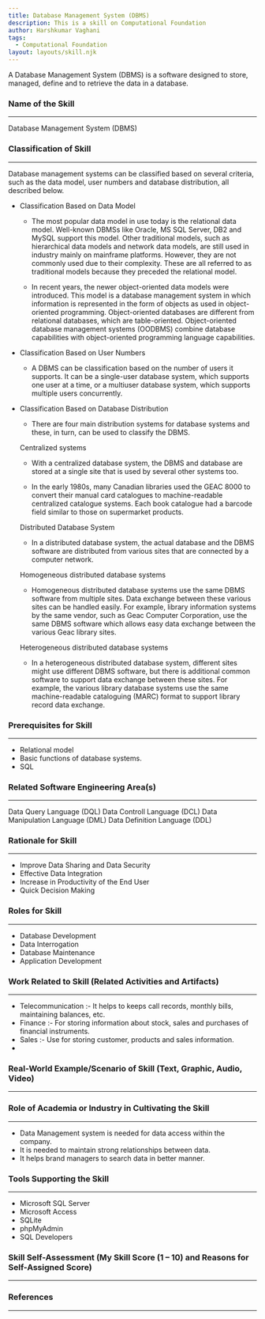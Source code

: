 ```yaml
---
title: Database Management System (DBMS)
description: This is a skill on Computational Foundation
author: Harshkumar Vaghani
tags: 
  - Computational Foundation
layout: layouts/skill.njk
---
```

A Database Management System (DBMS) is a software designed to store, managed, define and to retrieve the data in a database.

### Name of the Skill
---

Database Management System (DBMS)

### Classification of Skill
---

Database management systems can be classified based on several criteria, such as the data model, user numbers and database distribution, all described below.

* Classification Based on Data Model
    - The most popular data model in use today is the relational data model. Well-known DBMSs like Oracle, MS SQL Server, DB2 and MySQL support this model. Other traditional models, such as hierarchical data models and network data models, are still used in industry mainly on mainframe platforms. However, they are not commonly used due to their complexity. These are all referred to as traditional models because they preceded the relational model.

    - In recent years, the newer object-oriented data models were introduced. This model is a database management system in which information is represented in the form of objects as used in object-oriented programming. Object-oriented databases are different from relational databases, which are table-oriented. Object-oriented database management systems (OODBMS) combine database capabilities with object-oriented programming language capabilities.

* Classification Based on User Numbers
    - A DBMS can be classification based on the number of users it supports. It can be a single-user database system, which supports one user at a time, or a multiuser database system, which supports multiple users concurrently.

* Classification Based on Database Distribution
    - There are four main distribution systems for database systems and these, in turn, can be used to classify the DBMS.
    
    Centralized systems
    
    - With a centralized database system, the DBMS and database are stored at a single site that is used by several other systems too.
    
    - In the early 1980s, many Canadian libraries used the GEAC 8000 to convert their manual card catalogues to machine-readable centralized catalogue systems. Each book catalogue had a barcode field similar to those on supermarket products.
    
    Distributed Database System
    
    - In a distributed database system, the actual database and the DBMS software are distributed from various sites that are connected by a computer network.
    
    Homogeneous distributed database systems
    
    - Homogeneous distributed database systems use the same DBMS software from multiple sites. Data exchange between these various sites can be handled easily. For example, library information systems by the same vendor, such as Geac Computer Corporation, use the same DBMS software which allows easy data exchange between the various Geac library sites.
    
    Heterogeneous distributed database systems
    
    - In a heterogeneous distributed database system, different sites might use different DBMS software, but there is additional common software to support data exchange between these sites. For example, the various library database systems use the same machine-readable cataloguing (MARC) format to support library record data exchange.
    
### Prerequisites for Skill
---
 - Relational model
 - Basic functions of database systems.
 - SQL

### Related Software Engineering Area(s)
---
Data Query Language (DQL)
Data Controll Language (DCL)
Data Manipulation Language (DML)
Data Definition Language (DDL)

### Rationale for Skill
---

- Improve Data Sharing and Data Security
- Effective Data Integration
- Increase in Productivity of the End User
- Quick Decision Making

### Roles for Skill
---

- Database Development
- Data Interrogation
- Database Maintenance
- Application Development

### Work Related to Skill (Related Activities and Artifacts)
---

- Telecommunication :- It helps to keeps call records, monthly bills, maintaining balances, etc.
- Finance :- For storing information about stock, sales and purchases of financial instruments.
- Sales :- Use for storing customer, products and sales information.
- 
### Real-World Example/Scenario of Skill (Text, Graphic, Audio, Video)
---
### Role of Academia or Industry in Cultivating the Skill
---

- Data Management system is needed for data access within the company.
- It is needed to maintain strong relationships between data.
- It helps brand managers to search data in better manner.

### Tools Supporting the Skill
---

- Microsoft SQL Server
- Microsoft Access
- SQLite
- phpMyAdmin
- SQL Developers

### Skill Self-Assessment (My Skill Score (1 – 10) and Reasons for Self-Assigned Score)
---
### References 
---